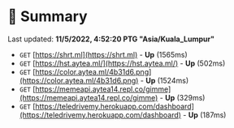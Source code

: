# 📖 Summary
Last updated: **11/5/2022, 4:52:20 PTG "Asia/Kuala_Lumpur"**

- `GET` [https://shrt.ml](https://shrt.ml) - **Up** (1565ms)
- `GET` [https://hst.aytea.ml/](https://hst.aytea.ml/) - **Up** (502ms)
- `GET` [https://color.aytea.ml/4b31d6.png](https://color.aytea.ml/4b31d6.png) - **Up** (1524ms)
- `GET` [https://memeapi.aytea14.repl.co/gimme](https://memeapi.aytea14.repl.co/gimme) - **Up** (329ms)
- `GET` [https://teledrivemy.herokuapp.com/dashboard](https://teledrivemy.herokuapp.com/dashboard) - **Up** (187ms)
